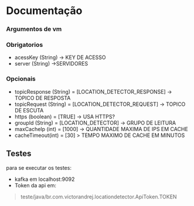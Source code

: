 # Documentação
### Argumentos de vm
### Obrigatorios
- acessKey (String) -> KEY DE ACESSO
- server (String) ->SERVIDORES
### Opcionais
- topicResponse (String) = [LOCATION_DETECTOR_RESPONSE] -> TOPICO DE RESPOSTA
- topicRequest (String) = [LOCATION_DETECTOR_REQUEST] -> TOPICO DE ESCUTA
- https (boolean) = [TRUE] -> USA HTTPS?
- groupId (String) =  [LOCATION_DETECTOR] -> GRUPO DE LEITURA
- maxCacheIp (int) = [1000] -> QUANTIDADE MAXIMA DE IPS EM CACHE
- cacheTimeout(int) = [30] > TEMPO MAXIMO DE CACHE EM MINUTOS

## Testes
para se executar os testes:
- kafka  em localhost:9092
- Token da api em:
> teste/java/br.com.victorandrej.locationdetector.ApiToken.TOKEN


